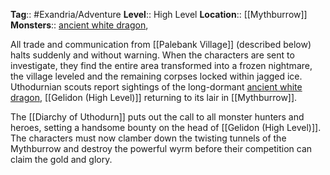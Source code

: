 **Tag**:: #Exandria/Adventure
**Level**:: High Level
**Location**:: [[Mythburrow]]
**Monsters**:: [ancient white dragon](https://www.dndbeyond.com/monsters/ancient-white-dragon), 

All trade and communication from [[Palebank Village]] (described below) halts suddenly and without warning. When the characters are sent to investigate, they find the entire area transformed into a frozen nightmare, the village leveled and the remaining corpses locked within jagged ice. Uthodurnian scouts report sightings of the long-dormant [ancient white dragon](https://www.dndbeyond.com/monsters/ancient-white-dragon), [[Gelidon (High Level)]] returning to its lair in [[Mythburrow]].

The [[Diarchy of Uthodurn]] puts out the call to all monster hunters and heroes, setting a handsome bounty on the head of [[Gelidon (High Level)]]. The characters must now clamber down the twisting tunnels of the Mythburrow and destroy the powerful wyrm before their competition can claim the gold and glory.